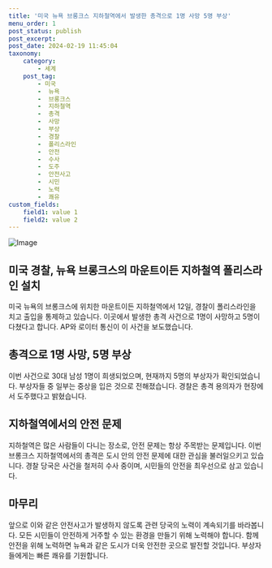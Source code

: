 ```yaml
---
title: '미국 뉴욕 브롱크스 지하철역에서 발생한 총격으로 1명 사망 5명 부상'
menu_order: 1
post_status: publish
post_excerpt: 
post_date: 2024-02-19 11:45:04
taxonomy:
    category:
        - 세계
    post_tag:
        - 미국
        -  뉴욕
        -  브롱크스
        -  지하철역
        -  총격
        -  사망
        -  부상
        -  경찰
        -  폴리스라인
        -  안전
        -  수사
        -  도주
        -  안전사고
        -  시민
        -  노력
        -  쾌유
custom_fields:
    field1: value 1
    field2: value 2
---
```


![Image](https://imgnews.pstatic.net/image/082/2024/02/13/0001255274_001_20240213084301193.jpg?type=w647)

## 미국 경찰, 뉴욕 브롱크스의 마운트이든 지하철역 폴리스라인 설치
미국 뉴욕의 브롱크스에 위치한 마운트이든 지하철역에서 12일, 경찰이 폴리스라인을 치고 출입을 통제하고 있습니다. 이곳에서 발생한 총격 사건으로 1명이 사망하고 5명이 다쳤다고 합니다. AP와 로이터 통신이 이 사건을 보도했습니다.
## 총격으로 1명 사망, 5명 부상
이번 사건으로 30대 남성 1명이 희생되었으며, 현재까지 5명의 부상자가 확인되었습니다. 부상자들 중 일부는 중상을 입은 것으로 전해졌습니다. 경찰은 총격 용의자가 현장에서 도주했다고 밝혔습니다.
## 지하철역에서의 안전 문제
지하철역은 많은 사람들이 다니는 장소로, 안전 문제는 항상 주목받는 문제입니다. 이번 브롱크스 지하철역에서의 총격은 도시 안의 안전 문제에 대한 관심을 불러일으키고 있습니다. 경찰 당국은 사건을 철저히 수사 중이며, 시민들의 안전을 최우선으로 삼고 있습니다.
## 마무리
앞으로 이와 같은 안전사고가 발생하지 않도록 관련 당국의 노력이 계속되기를 바라봅니다. 모든 시민들이 안전하게 거주할 수 있는 환경을 만들기 위해 노력해야 합니다. 함께 안전을 위해 노력하면 뉴욕과 같은 도시가 더욱 안전한 곳으로 발전할 것입니다. 부상자들에게는 빠른 쾌유를 기원합니다.
